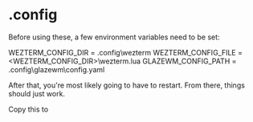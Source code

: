 # .config
Before using these, a few environment variables need to be set:

WEZTERM_CONFIG_DIR = <HOMEPATH>\.config\wezterm
WEZTERM_CONFIG_FILE = <WEZTERM_CONFIG_DIR>\wezterm.lua
GLAZEWM_CONFIG_PATH = <HOMEPATH>\.config\glazewm\config.yaml

After that, you're most likely going to have to restart.
From there, things should just work.

Copy this to <HOMEPATH>
